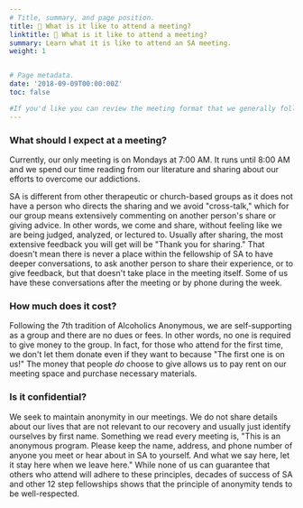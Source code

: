 ```yaml
---
# Title, summary, and page position.
title: 💬 What is it like to attend a meeting?
linktitle: 💬 What is it like to attend a meeting?
summary: Learn what it is like to attend an SA meeting.
weight: 1


# Page metadata.
date: '2018-09-09T00:00:00Z'
toc: false

#If you'd like you can review the meeting format that we generally follow at each meeting at the following link: {{% staticref "uploads/Sunlight of the Spirit Group - Meeting Format (no readings).pdf" "newtab" %}}**Meeting format**{{% /staticref %}}
---
```


### What should I expect at a meeting?
Currently, our only meeting is on Mondays at 7:00 AM. It runs until 8:00 AM and we spend our time reading from our literature and sharing about our efforts to overcome our addictions. 

SA is different from other therapeutic or church-based groups as it does not have a person who directs the sharing and we avoid "cross-talk," which for our group means extensively commenting on another person's share or giving advice. In other words, we come and share, without feeling like we are being judged, analyzed, or lectured to. Usually after sharing, the most extensive feedback you will get will be "Thank you for sharing." That doesn't mean there is never a place within the fellowship of SA to have deeper conversations, to ask another person to share their experience, or to give feedback, but that doesn't take place in the meeting itself. Some of us have these conversations after the meeting or by phone during the week.


### How much does it cost?
Following the 7th tradition of Alcoholics Anonymous, we are self-supporting as a group and there are no dues or fees. In other words, no one is required to give money to the group. In fact, for those who attend for the first time, we don't let them donate even if they want to because "The first one is on us!" The money that people *do* choose to give allows us to pay rent on our meeting space and purchase necessary materials. 


### Is it confidential?
We seek to maintain anonymity in our meetings. We do not share details about our lives that are not relevant to our recovery and usually just identify ourselves by first name. Something we read every meeting is, "This is an anonymous program. Please keep the name, address, and phone number of anyone you meet or hear about in SA to yourself. And what we say here, let it stay here when we leave here." While none of us can guarantee that others who attend will adhere to these principles, decades of success of SA and other 12 step fellowships shows that the principle of anonymity tends to be well-respected. 